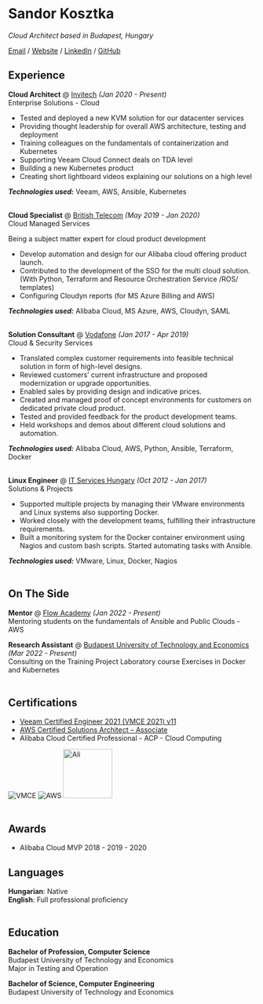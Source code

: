 # Sandor Kosztka

_Cloud Architect based in Budapest, Hungary_ <br>

[Email](mailto:sandor.kosztka@gmail.com) / [Website](https://ksztk.hu/) / [LinkedIn](https://www.linkedin.com/in/kosztkas/) / [GitHub](http://git.io/sztk)

## Experience

**Cloud Architect** @ [Invitech](https://invitech.hu/) _(Jan 2020 - Present)_ <br>
Enterprise Solutions - Cloud
  - Tested and deployed a new KVM solution for our datacenter services
  - Providing thought leadership for overall AWS architecture, testing and deployment
  - Training colleagues on the fundamentals of containerization and Kubernetes
  - Supporting Veeam Cloud Connect deals on TDA level
  - Building a new Kubernetes product
  - Creating short lightboard videos explaining our solutions on a high level<br>
  
**_Technologies used:_** Veeam, AWS, Ansible, Kubernetes
<br><br>

**Cloud Specialist** @ [British Telecom](https://bt.com/) _(May 2019 - Jan 2020)_ <br>
Cloud Managed Services

Being a subject matter expert for cloud product development
 - Develop automation and design for our Alibaba cloud offering product launch. 
 - Contributed to the development of the SSO for the multi cloud solution. <br>
  (With Python, Terraform and Resource Orchestration Service /ROS/ templates)
 - Configuring Cloudyn reports (for MS Azure Billing and AWS) <br>
 
 **_Technologies used:_** Alibaba Cloud, MS Azure, AWS, Cloudyn, SAML
<br><br>

**Solution Consultant** @ [Vodafone](https://www.vodafone.com/) _(Jan 2017 - Apr 2019)_ <br>
Cloud & Security Services
- Translated complex customer requirements into feasible technical solution in form of high-level designs. 
- Reviewed customers’ current infrastructure and proposed modernization or upgrade opportunities. 
- Enabled sales by providing design and indicative prices.
- Created and managed proof of concept environments for customers on dedicated private cloud product. 
- Tested and provided feedback for the product development teams.
- Held workshops and demos about different cloud solutions and automation.

**_Technologies used:_** Alibaba Cloud, AWS, Python, Ansible, Terraform, Docker
<br><br>

**Linux Engineer** @ [IT Services Hungary](https://www.deutschetelekomitsolutions.hu/) _(Oct 2012 - Jan 2017)_ <br>
Solutions & Projects
 - Supported multiple projects by managing their VMware environments and Linux systems also supporting Docker. 
 - Worked closely with the development teams, fulfilling their infrastructure requirements. 
 - Built a monitoring system for the Docker container environment using Nagios and custom bash scripts. Started automating tasks with Ansible.

**_Technologies used:_** VMware, Linux, Docker, Nagios
<br><br>

## On The Side

**Mentor** @ [Flow Academy](https://www.flowacademy.hu//) _(Jan 2022 - Present)_ <br>
Mentoring students on the fundamentals of Ansible and Public Clouds -  AWS
<br>

**Research Assistant** @ [Budapest University of Technology and Economics](https://www.bme.hu//) _(Mar 2022 - Present)_ <br>
 Consulting on the Training Project Laboratory course
 Exercises in Docker and Kubernetes
<br><br>
        
## Certifications
 - [Veeam Certified Engineer 2021 (VMCE 2021) v11](https://www.credly.com/badges/51e69292-ce4e-4c5b-80d2-8d7ed7ca3600)
 - [AWS Certified Solutions Architect – Associate](https://www.credly.com/badges/a6b33fc8-9eb3-41ae-84f6-9c81c07e05b3)
 - Alibaba Cloud Certified Professional - ACP - Cloud Computing

![VMCE](https://images.credly.com/size/100x100/images/e090fc81-a593-42c9-b4ad-4703d7c46763/VMCE_certification_badge_2021.png)
![AWS](https://images.credly.com/size/100x100/images/0e284c3f-5164-4b21-8660-0d84737941bc/image.png)
<img src="https://i.imgur.com/j1ZBAEP.png" alt="Ali" width="100"/>
<br><br>

## Awards
 - Alibaba Cloud MVP 2018 - 2019 - 2020

## Languages
**Hungarian**: Native <br>
**English**: Full professional proficiency
<br><br>

## Education
**Bachelor of Profession, Computer Science** <br>
Budapest University of Technology and Economics <br>
Major in Testing and Operation

**Bachelor of Science, Computer Engineering** <br>
Budapest University of Technology and Economics <br>

<br><br>



